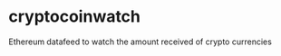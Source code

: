 cryptocoinwatch
===============

Ethereum datafeed to watch the amount received of crypto currencies
